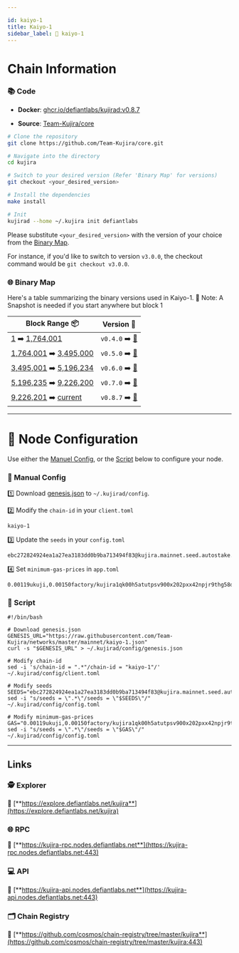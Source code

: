 ```yaml
---

id: kaiyo-1
title: Kaiyo-1
sidebar_label: 🔗 kaiyo-1
---
```

# Chain Information


### 📚 Code
- **Docker**: [ghcr.io/defiantlabs/kujirad:v0.8.7](https://github.com/DefiantLabs/externalPackages/pkgs/container/kujirad)

- **Source**: [Team-Kujira/core](https://github.com/Team-Kujira/core)

```bash
# Clone the repository
git clone https://github.com/Team-Kujira/core.git

# Navigate into the directory
cd kujira

# Switch to your desired version (Refer 'Binary Map' for versions)
git checkout <your_desired_version>

# Install the dependencies
make install

# Init
kujirad --home ~/.kujira init defiantlabs

```

Please substitute `<your_desired_version>` with the version of your choice from the [Binary Map](#-binary-map).

For instance, if you'd like to switch to version `v3.0.0`, the checkout command would be `git checkout v3.0.0`.

### 🌐 Binary Map 

Here's a table summarizing the binary versions used in Kaiyo-1. 🚀
Note: A Snapshot is needed if you start anywhere but block 1

| Block Range  📦                                                    | Version 📔 |
|------------------------------------------------------------|------------|
| [1](https://finder.kujira.network/kaiyo-1/block/1) ➡️ [1,764,001](https://finder.kujira.network/kaiyo-1/block/1764001)           | `v0.4.0` ➡️ [🔗](https://github.com/Team-Kujira/core/releases/tag/v0.4.0)   |
| [1,764,001](https://finder.kujira.network/kaiyo-1/block/1764001) ➡️ [3,495,000](https://finder.kujira.network/kaiyo-1/block/3495000)       | `v0.5.0` ➡️ [🔗](https://github.com/Team-Kujira/core/releases/tag/v0.5.0)   |
| [3,495,001](https://finder.kujira.network/kaiyo-1/block/3495001) ➡️ [5,196,234](https://finder.kujira.network/kaiyo-1/block/5196234)       | `v0.6.0` ➡️ [🔗](https://github.com/Team-Kujira/core/releases/tag/v0.6.0)   | 
| [5,196,235](https://finder.kujira.network/kaiyo-1/block/5196235) ➡️ [9,226,200](https://finder.kujira.network/kaiyo-1/block/9226200)       | `v0.7.0` ➡️ [🔗](https://github.com/Team-Kujira/core/releases/tag/v0.7.0)   |
| [9,226,201](https://finder.kujira.network/kaiyo-1/block/9226201) ➡️ [current](https://finder.kujira.network/kaiyo-1/block/)       | `v0.8.7` ➡️ [🔗](https://github.com/Team-Kujira/core/releases/tag/v0.8.7)   |

---
# 🚀 Node Configuration

Use either the [Manuel Config](#-manual-config), or the [Script](#-script) below to configure your node.

### 📂 Manual Config

1️⃣ Download [genesis.json](https://raw.githubusercontent.com/Team-Kujira/networks/master/mainnet/kaiyo-1.json) to `~/.kujirad/config`.

2️⃣ Modify the `chain-id` in your `client.toml`

```text
kaiyo-1
```

3️⃣ Update the `seeds` in your `config.toml`

```text
ebc272824924ea1a27ea3183dd0b9ba713494f83@kujira.mainnet.seed.autostake.net:26796,ea9f295fe14768c35ff05870098fbd7bf860836d@seed.kujira.mintserve.org:31897,ade4d8bc8cbe014af6ebdf3cb7b1e9ad36f412c0@seeds.polkachu.com:11856,5a70fdcf1f51bb38920f655597ce5fc90b8b88b8@136.244.29.116:41656
```

4️⃣ Set `minimum-gas-prices` in `app.toml`

```text
0.00119ukuji,0.00150factory/kujira1qk00h5atutpsv900x202pxx42npjr9thg58dnqpa72f2p7m2luase444a7/uusk,0.00150ibc/295548A78785A1007F232DE286149A6FF512F180AF5657780FC89C009E2C348F,0.000125ibc/27394FB092D2ECCD56123C74F36E4C1F926001CEADA9CA97EA622B25F41E5EB2,0.00126ibc/47BD209179859CDE4A2806763D7189B6E6FE13A17880FE2B42DE1E6C1E329E23,0.00652ibc/3607EB5B5E64DD1C0E12E07F077FF470D5BC4706AFCBC98FE1BA960E5AE4CE07,617283951ibc/F3AA7EF362EC5E791FE78A0F4CCC69FEE1F9A7485EB1A8CAB3F6601C00522F10,0.000288ibc/EFF323CC632EC4F747C61BCE238A758EFDB7699C3226565F7C20DA06509D59A5,0.000125ibc/DA59C009A0B3B95E0549E6BF7B075C8239285989FF457A8EDDBB56F10B2A6986,0.00137ibc/A358D7F19237777AF6D8AD0E0F53268F8B18AE8A53ED318095C14D6D7F3B2DB5,0.0488ibc/4F393C3FCA4190C0A6756CE7F6D897D5D1BE57D6CCB80D0BC87393566A7B6602,78492936ibc/004EBF085BBED1029326D56BE8A2E67C08CECE670A94AC1947DF413EF5130EB2,964351ibc/1B38805B1C75352B28169284F96DF56BDEBD9E8FAC005BDCC8CF0378C82AA8E7
```

### 🔧 Script
```shell
#!/bin/bash

# Download genesis.json
GENESIS_URL="https://raw.githubusercontent.com/Team-Kujira/networks/master/mainnet/kaiyo-1.json"
curl -s "$GENESIS_URL" > ~/.kujirad/config/genesis.json

# Modify chain-id
sed -i 's/chain-id = ".*"/chain-id = "kaiyo-1"/' ~/.kujirad/config/client.toml

# Modify seeds
SEEDS="ebc272824924ea1a27ea3183dd0b9ba713494f83@kujira.mainnet.seed.autostake.net:26796,ea9f295fe14768c35ff05870098fbd7bf860836d@seed.kujira.mintserve.org:31897,ade4d8bc8cbe014af6ebdf3cb7b1e9ad36f412c0@seeds.polkachu.com:11856,5a70fdcf1f51bb38920f655597ce5fc90b8b88b8@136.244.29.116:41656"
sed -i "s/seeds = \".*\"/seeds = \"$SEEDS\"/" ~/.kujirad/config/config.toml

# Modify minimum-gas-prices
GAS="0.00119ukuji,0.00150factory/kujira1qk00h5atutpsv900x202pxx42npjr9thg58dnqpa72f2p7m2luase444a7/uusk,0.00150ibc/295548A78785A1007F232DE286149A6FF512F180AF5657780FC89C009E2C348F,0.000125ibc/27394FB092D2ECCD56123C74F36E4C1F926001CEADA9CA97EA622B25F41E5EB2,0.00126ibc/47BD209179859CDE4A2806763D7189B6E6FE13A17880FE2B42DE1E6C1E329E23,0.00652ibc/3607EB5B5E64DD1C0E12E07F077FF470D5BC4706AFCBC98FE1BA960E5AE4CE07,617283951ibc/F3AA7EF362EC5E791FE78A0F4CCC69FEE1F9A7485EB1A8CAB3F6601C00522F10,0.000288ibc/EFF323CC632EC4F747C61BCE238A758EFDB7699C3226565F7C20DA06509D59A5,0.000125ibc/DA59C009A0B3B95E0549E6BF7B075C8239285989FF457A8EDDBB56F10B2A6986,0.00137ibc/A358D7F19237777AF6D8AD0E0F53268F8B18AE8A53ED318095C14D6D7F3B2DB5,0.0488ibc/4F393C3FCA4190C0A6756CE7F6D897D5D1BE57D6CCB80D0BC87393566A7B6602,78492936ibc/004EBF085BBED1029326D56BE8A2E67C08CECE670A94AC1947DF413EF5130EB2,964351ibc/1B38805B1C75352B28169284F96DF56BDEBD9E8FAC005BDCC8CF0378C82AA8E7"
sed -i "s/seeds = \".*\"/seeds = \"$GAS\"/" ~/.kujirad/config/config.toml

```

---

## Links

### 🕵️ **Explorer**

🔗 [**https://explore.defiantlabs.net/kujira**](https://explore.defiantlabs.net/kujira)

### 🌐 **RPC** 

🔗 [**https://kujira-rpc.nodes.defiantlabs.net**](https://kujira-rpc.nodes.defiantlabs.net:443)

### 💻 **API**

🔗 [**https://kujira-api.nodes.defiantlabs.net**](https://kujira-api.nodes.defiantlabs.net:443)

### 🗂️ **Chain Registry**

🔗 [**https://github.com/cosmos/chain-registry/tree/master/kujira**](https://github.com/cosmos/chain-registry/tree/master/kujira:443)
